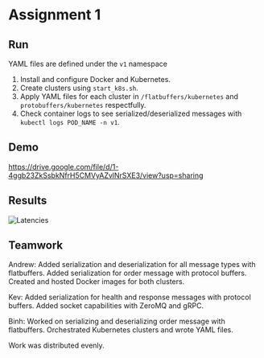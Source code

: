 # Assignment 1

## Run

YAML files are defined under the `v1` namespace

1. Install and configure Docker and Kubernetes.
2. Create clusters using `start_k8s.sh`.
3. Apply YAML files for each cluster in `/flatbuffers/kubernetes` and `protobuffers/kubernetes` respectfully.
4. Check container logs to see serialized/deserialized messages with `kubectl logs POD_NAME -n v1`.

## Demo

https://drive.google.com/file/d/1-4ggb23ZkSsbkNfrH5CMVyAZvlNrSXE3/view?usp=sharing

## Results
<p>
<img src="https://github.com/VUComputerNetworks/og_team15/blob/main/pa1/Latencies.png" alt="Latencies">
</p>

## Teamwork

Andrew: Added serialization and deserialization for all message types with flatbuffers. Added serialization for order 
message with protocol buffers. Created and hosted Docker images for both clusters.

Kev: Added serialization for health and response messages with protocol buffers. Added socket capabilities with ZeroMQ
and gRPC.

Binh: Worked on serializing and deserializing order message with flatbuffers. Orchestrated Kubernetes clusters and 
wrote YAML files.

Work was distributed evenly.
